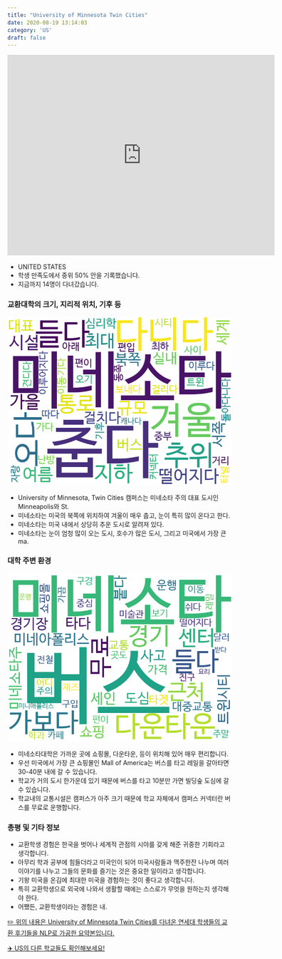 ```yaml
---
title: "University of Minnesota Twin Cities"
date: 2020-08-19 13:14:03
category: 'US'
draft: false
---
```


<iframe
width="600"
height="450"
frameborder="0" style="border:0"
src="https://www.google.com/maps/embed/v1/place?key=AIzaSyC9e1AME-pVmWC4hBpFdu5S4dKzyepa3HQ&q=University+of+Minnesota+Twin+Cities&center=44.97399,-93.2277285&zoom=14" allowfullscreen>
</iframe>

* UNITED STATES
* 학생 만족도에서 중위 50% 안을 기록했습니다.
* 지금까지 14명이 다녀갔습니다. 

### 교환대학의 크기, 지리적 위치, 기후 등

![gen_info-WordCloud](../univ_wordclouds_okt/gen_info/US000217_gen_info_okt.png)

* University of Minnesota, Twin Cities 캠퍼스는 미네소타 주의 대표 도시인 Minneapolis와 St.
* 미네소타는 미국의 북쪽에 위치하여 겨울이 매우 춥고, 눈이 특히 많이 온다고 한다.
* 미네소타는 미국 내에서 상당히 추운 도시로 알려져 있다.
* 미네소타는 눈이 엄청 많이 오는 도시, 호수가 많은 도시, 그리고 미국에서 가장 큰 ma.


### 대학 주변 환경

![env_info-WordCloud](../univ_wordclouds_okt/env_info/US000217_env_info_okt.png)

* 미네소타대학은 가까운 곳에 쇼핑몰, 다운타운, 등이 위치해 있어 매우 편리합니다.
* 우선 미국에서 가장 큰 쇼핑몰인 Mall of America는 버스를 타고 레일을 갈아타면 30-40분 내에 갈 수 있습니다.
* 학교가 거의 도시 한가운데 있기 때문에 버스를 타고 10분만 가면 빌딩숲 도심에 갈 수 있습니다.
* 학교내의 교통시설은 캠퍼스가 아주 크기 때문에 학교 자체에서 캠퍼스 커넥터란 버스를 무료로 운행합니다.


### 총평 및 기타 정보 
* 교환학생 경험은 한국을 벗어나 세계적 관점의 시야를 갖게 해준 귀중한 기회라고 생각합니다.
* 아무리 학과 공부에 힘들더라고 미국인이 되어 미국사람들과 맥주한잔 나누며 여러 이야기를 나누고 그들의 문화를 즐기는 것은 중요한 일이라고 생각합니다.
* 기왕 미국을 온김에 최대한 미국을 경험하는 것이 좋다고 생각합니다.
* 특히 교환학생으로 외국에 나와서 생활할 때에는 스스로가 무엇을 원하는지 생각해야 한다.
* 어쨌든, 교환학생이라는 경험은 내.


[✏️ 위의 내용은 University of Minnesota Twin Cities를 다녀온 연세대 학생들의 교환 후기들을 NLP로 가공한 요약본입니다.](http://oia.yonsei.ac.kr/partner/expReport.asp?ucode=US000217&bgbn=A)

[✈️ US의 다른 학교들도 확인해보세요!](https://yonsei-exchange.netlify.app/?category=US)
